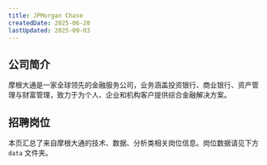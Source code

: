 ```yaml
---
title: JPMorgan Chase
createdDate: 2025-06-20
lastUpdated: 2025-09-03
---
```


## 公司简介
摩根大通是一家全球领先的金融服务公司，业务涵盖投资银行、商业银行、资产管理与财富管理，致力于为个人、企业和机构客户提供综合金融解决方案。

## 招聘岗位
本页汇总了来自摩根大通的技术、数据、分析类相关岗位信息。岗位数据请见下方 `data` 文件夹。

